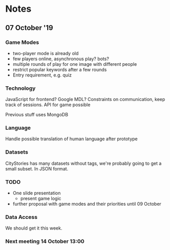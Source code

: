 # Notes

## 07 October \'19

### Game Modes
- two-player mode is already old
- few players online, asynchronous play? bots?
- multiple rounds of play for one image with different people
- restrict popular keywords after a few rounds
- Entry requirement, e.g. quiz

### Technology

JavaScript for frontend? Google MDL? Constraints on communication, keep track of sessions. API for game possible

Previous stuff uses MongoDB

### Language
Handle possible translation of human language after prototype

### Datasets
CityStories has many datasets without tags, we're probably going to get a small subset.
In JSON format.

### TODO
- One slide presentation
  - present game logic
- further proposal with game modes and their priorities until 09 October

### Data Access
We should get it this week.

### Next meeting 14 October 13:00
